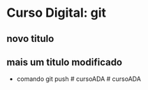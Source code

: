 # Curso Digital: git
## novo titulo
## mais um titulo modificado
* comando git push
#   c u r s o A D A 
 
 
#   c u r s o A D A  
 
